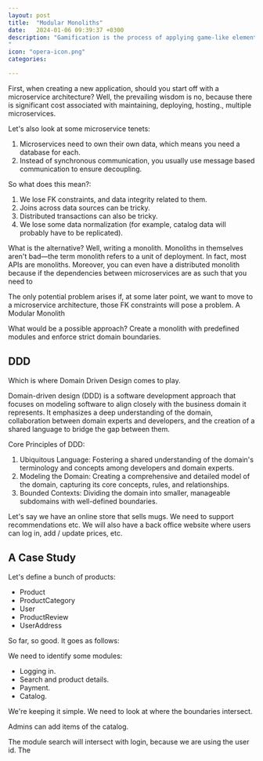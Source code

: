 ```yaml
---
layout: post
title:  "Modular Monoliths"
date:   2024-01-06 09:39:37 +0300
description: "Gamification is the process of applying game-like elements and mechanics to non-game contexts to enhance user engagement, motivation, and overall experience. It involves incorporating game design elements such as points, badges, leaderboards, challenges, and rewards into non-game activities, such as marketing campaigns, educational programs, workplace training, and even daily tasks. The goal of gamification is to tap into the natural human desire for challenge, competition, and social interaction that we experience when playing games. 
"
icon: "opera-icon.png"
categories: 

---
```

First, when creating a new application, should you start off with a microservice architecture? Well, the prevailing wisdom is no, because there is significant cost associated with maintaining, deploying, hosting., multiple microservices.

Let's also look at some microservice tenets:

1. Microservices need to own their own data, which means you need a database for each. 
2. Instead of synchronous communication, you usually use message based communication to ensure decoupling.

So what does this mean?:

1. We lose FK constraints, and data integrity related to them.
2. Joins across data sources can be tricky.
3. Distributed transactions can also be tricky.
4. We lose some data normalization (for example, catalog data will probably have to be replicated).

What is the alternative? Well, writing a monolith. Monoliths in themselves aren't bad—the term monolith refers to a unit of deployment. In fact, most APIs are monoliths. Moreover, you can even have a distributed monolith because if the dependencies between microservices are as such that you need to 

The only potential problem arises if, at some later point, we want to move to a microservice architecture, those FK constraints will pose a problem.
A Modular Monolith

What would be a possible approach? Create a monolith with predefined modules and enforce strict domain boundaries.

## DDD

Which is where Domain Driven Design comes to play.

Domain-driven design (DDD) is a software development approach that focuses on modeling software to align closely with the business domain it represents. It emphasizes a deep understanding of the domain, collaboration between domain experts and developers, and the creation of a shared language to bridge the gap between them.

Core Principles of DDD:

1. Ubiquitous Language: Fostering a shared understanding of the domain's terminology and concepts among developers and domain experts.
2. Modeling the Domain: Creating a comprehensive and detailed model of the domain, capturing its core concepts, rules, and relationships.
3. Bounded Contexts: Dividing the domain into smaller, manageable subdomains with well-defined boundaries.

Let's say we have an online store that sells mugs. We need to support recommendations etc. We will also have a back office website where users can log in, add / update prices, etc.

## A Case Study

Let's define a bunch of products:
* Product
* ProductCategory
* User
* ProductReview
* UserAddress

So far, so good. It goes as follows: 

We need to identify some modules:

* Logging in.
* Search and product details.
* Payment.
* Catalog.

We're keeping it simple. We need to look at where the boundaries intersect.

Admins can add items of the catalog. 

The module search will intersect with login, because we are using the user id. The 


